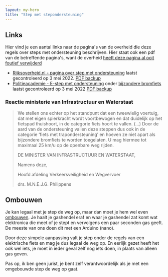 ```yaml
---
layout: my-hero
title: "Step met stepondersteuning"
---
```


## Links

Hier vind je een aantal links naar de pagina's van de overheid die deze regels over steps met ondersteuning beschrijven. Hier staat ook een pdf van de betreffende pagina's, want de overheid [heeft deze pagina al ooit foutief verwijderd](https://svrooij.io/2022/03/30/step-met-ondersteuning/#step-met-trapondersteuning)

- [Rijksoverheid.nl - pagina over step met ondersteuning][step-overheid] laatst gecontroleerd op 3 mei 2022. [PDF backup](/assets/docs/Regels_voor_elektrische_steps_met_trapondersteuning.pdf)
- [Politieacademie - E-step met ondersteuning](https://webapps.politieacademie.nl/bijzondere-bromfiets#page-27413) onder [bijzondere bromfiets](https://webapps.politieacademie.nl/bijzondere-bromfiets) laatst gecontroleerd op 3 mei 2022 [PDF backup](/assets/docs/politieacademie_bijzondere_bromfiets.pdf)

### Reactie ministerie van Infrastructuur en Waterstaat

> We stellen ons echter op het standpunt dat een tweewielig voertuig, dat met eigen spierkracht wordt voortbewogen en dat duidelijk op het fietspad thuishoort, in de categorie fiets hoort te vallen. (...) Door de aard van de ondersteuning vallen deze steppen dus ook in de categorie ‘fiets met trapondersteuning’ en hoeven ze niet apart als bijzondere bromfiets te worden toegelaten. U mag hiermee tot maximaal 25 km/u op de openbare weg rijden.
>
> DE MINISTER VAN INFRASTRUCTUUR EN WATERSTAAT,
>
> Namens deze,
>
> Hoofd afdeling Verkeersveiligheid en Wegvervoer
>
> drs. M.N.E.J.G. Philippens

## Ombouwen

Je kan legaal met je step de weg op, maar dan moet je hem wel even [ombouwen](https://stepombouw.nl). Je haalt je gashendel eraf en waar je gashendel zat komt wat elektronica die meet of je stept en vervolgens een paar seconden gas geeft. De meeste van ons doen dit met een Arduino (nano).

Door deze simpele aanpassing valt je step onder de regels van een elektrische fiets en mag je dus legaal de weg op. En eerlijk gezet heeft het ook wel iets, je moet in ieder geval zelf nog iets doen, in plaats van alleen gas geven.

Pas op, ik ben geen jurist, je bent zelf verantwoordelijk als je met een omgebouwde step de weg op gaat.

[step-overheid]: https://www.rijksoverheid.nl/onderwerpen/voertuigen-op-de-weg/e-step-met-trapondersteuning
